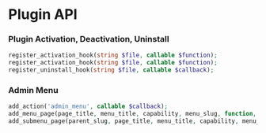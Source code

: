# Plugin API

### Plugin Activation, Deactivation, Uninstall

```php
register_activation_hook(string $file, callable $function);
register_activation_hook(string $file, callable $function);
register_uninstall_hook(string $file, callable $callback);
```

### Admin Menu

```php
add_action('admin_menu', callable $callback);
add_menu_page(page_title, menu_title, capability, menu_slug, function, icon_url, position);
add_submenu_page(parent_slug, page_title, menu_title, capability, menu_slug, function);
```

